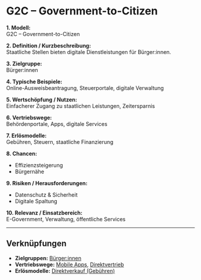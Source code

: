 # G2C – Government-to-Citizen

**1. Modell:**  
G2C – Government-to-Citizen  

**2. Definition / Kurzbeschreibung:**  
Staatliche Stellen bieten digitale Dienstleistungen für Bürger:innen.  

**3. Zielgruppe:**  
Bürger:innen  

**4. Typische Beispiele:**  
Online-Ausweisbeantragung, Steuerportale, digitale Verwaltung  

**5. Wertschöpfung / Nutzen:**  
Einfacherer Zugang zu staatlichen Leistungen, Zeitersparnis  

**6. Vertriebswege:**  
Behördenportale, Apps, digitale Services  

**7. Erlösmodelle:**  
Gebühren, Steuern, staatliche Finanzierung  

**8. Chancen:**  
- Effizienzsteigerung  
- Bürgernähe  

**9. Risiken / Herausforderungen:**  
- Datenschutz & Sicherheit  
- Digitale Spaltung  

**10. Relevanz / Einsatzbereich:**  
E-Government, Verwaltung, öffentliche Services  

---

## Verknüpfungen
- **Zielgruppen:** [Bürger:innen](../zielgruppen/buergerinnen.md)
- **Vertriebswege:** [Mobile Apps](../vertriebswege/mobile-apps.md), [Direktvertrieb](../vertriebswege/direktvertrieb.md)
- **Erlösmodelle:** [Direktverkauf (Gebühren)](../erloesmodelle/direktverkauf.md)
